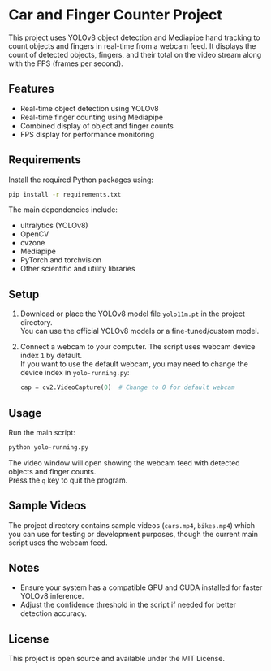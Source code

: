 # Car and Finger Counter Project

This project uses YOLOv8 object detection and Mediapipe hand tracking to count objects and fingers in real-time from a webcam feed. It displays the count of detected objects, fingers, and their total on the video stream along with the FPS (frames per second).

## Features

- Real-time object detection using YOLOv8
- Real-time finger counting using Mediapipe
- Combined display of object and finger counts
- FPS display for performance monitoring

## Requirements

Install the required Python packages using:

```bash
pip install -r requirements.txt
```

The main dependencies include:
- ultralytics (YOLOv8)
- OpenCV
- cvzone
- Mediapipe
- PyTorch and torchvision
- Other scientific and utility libraries

## Setup

1. Download or place the YOLOv8 model file `yolo11m.pt` in the project directory.  
   You can use the official YOLOv8 models or a fine-tuned/custom model.

2. Connect a webcam to your computer. The script uses webcam device index `1` by default.  
   If you want to use the default webcam, you may need to change the device index in `yolo-running.py`:
   ```python
   cap = cv2.VideoCapture(0)  # Change to 0 for default webcam
   ```

## Usage

Run the main script:

```bash
python yolo-running.py
```

The video window will open showing the webcam feed with detected objects and finger counts.  
Press the `q` key to quit the program.

## Sample Videos

The project directory contains sample videos (`cars.mp4`, `bikes.mp4`) which you can use for testing or development purposes, though the current main script uses the webcam feed.

## Notes

- Ensure your system has a compatible GPU and CUDA installed for faster YOLOv8 inference.  
- Adjust the confidence threshold in the script if needed for better detection accuracy.

## License

This project is open source and available under the MIT License.
